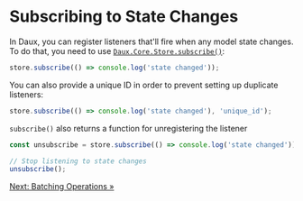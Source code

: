 # Subscribing to State Changes

In Daux, you can register listeners that'll fire when any model state changes. To do that, you need to use [`Daux.Core.Store.subscribe()`](../api/store.md#subscribe):

```javascript
store.subscribe(() => console.log('state changed'));
```

You can also provide a unique ID in order to prevent setting up duplicate listeners:

```javascript
store.subscribe(() => console.log('state changed'), 'unique_id');
```

`subscribe()` also returns a function for unregistering the listener

```javascript
const unsubscribe = store.subscribe(() => console.log('state changed'));

// Stop listening to state changes
unsubscribe();
```

[Next: Batching Operations »](05-batching-operations.md)
